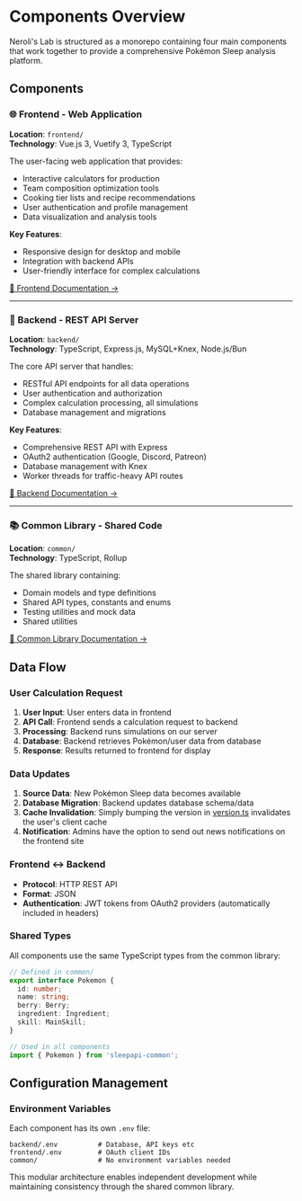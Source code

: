 # Components Overview

Neroli's Lab is structured as a monorepo containing four main components that work together to provide a comprehensive Pokémon Sleep analysis platform.

## Components

### 🌐 Frontend - Web Application

**Location**: `frontend/`  
**Technology**: Vue.js 3, Vuetify 3, TypeScript

The user-facing web application that provides:

- Interactive calculators for production
- Team composition optimization tools
- Cooking tier lists and recipe recommendations
- User authentication and profile management
- Data visualization and analysis tools

**Key Features**:

- Responsive design for desktop and mobile
- Integration with backend APIs
- User-friendly interface for complex calculations

[📖 Frontend Documentation →](./frontend)

---

### 🔧 Backend - REST API Server

**Location**: `backend/`  
**Technology**: TypeScript, Express.js, MySQL+Knex, Node.js/Bun

The core API server that handles:

- RESTful API endpoints for all data operations
- User authentication and authorization
- Complex calculation processing, all simulations
- Database management and migrations

**Key Features**:

- Comprehensive REST API with Express
- OAuth2 authentication (Google, Discord, Patreon)
- Database management with Knex
- Worker threads for traffic-heavy API routes

[📖 Backend Documentation →](./backend)

---

### 📚 Common Library - Shared Code

**Location**: `common/`  
**Technology**: TypeScript, Rollup

The shared library containing:

- Domain models and type definitions
- Shared API types, constants and enums
- Testing utilities and mock data
- Shared utilities

[📖 Common Library Documentation →](./common)

## Data Flow

### User Calculation Request

1. **User Input**: User enters data in frontend
2. **API Call**: Frontend sends a calculation request to backend
3. **Processing**: Backend runs simulations on our server
4. **Database**: Backend retrieves Pokémon/user data from database
5. **Response**: Results returned to frontend for display

### Data Updates

1. **Source Data**: New Pokémon Sleep data becomes available
2. **Database Migration**: Backend updates database schema/data
3. **Cache Invalidation**: Simply bumping the version in [version.ts](../../common/src/types/version.ts) invalidates the user's client cache
4. **Notification**: Admins have the option to send out news notifications on the frontend site

### Frontend ↔ Backend

- **Protocol**: HTTP REST API
- **Format**: JSON
- **Authentication**: JWT tokens from OAuth2 providers (automatically included in headers)

### Shared Types

All components use the same TypeScript types from the common library:

```typescript
// Defined in common/
export interface Pokemon {
  id: number;
  name: string;
  berry: Berry;
  ingredient: Ingredient;
  skill: MainSkill;
}

// Used in all components
import { Pokemon } from 'sleepapi-common';
```

## Configuration Management

### Environment Variables

Each component has its own `.env` file:

```
backend/.env          # Database, API keys etc
frontend/.env         # OAuth client IDs
common/               # No environment variables needed
```

This modular architecture enables independent development while maintaining consistency through the shared common library.
